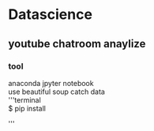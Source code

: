 # Datascience
## youtube chatroom anaylize
### tool
anaconda jpyter notebook    
use beautiful soup catch data  
'''terminal  
$ pip install 
 
'''

